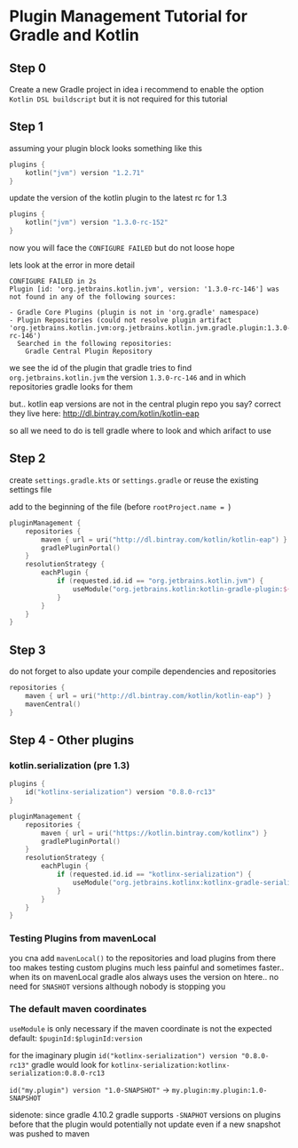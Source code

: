 # Plugin Management Tutorial for Gradle and Kotlin

## Step 0

Create a new Gradle project in idea
i recommend to enable the option `Kotlin DSL buildscript` 
but it is not required for this tutorial

## Step 1

assuming your plugin block looks something like this
```kotlin
plugins {
    kotlin("jvm") version "1.2.71"
}
```

update the version of the kotlin plugin to the latest rc for 1.3


```kotlin
plugins {
    kotlin("jvm") version "1.3.0-rc-152"
}
```

now you will face the `CONFIGURE FAILED` but do not loose hope

lets look at the error in more detail

```
CONFIGURE FAILED in 2s
Plugin [id: 'org.jetbrains.kotlin.jvm', version: '1.3.0-rc-146'] was not found in any of the following sources:

- Gradle Core Plugins (plugin is not in 'org.gradle' namespace)
- Plugin Repositories (could not resolve plugin artifact 'org.jetbrains.kotlin.jvm:org.jetbrains.kotlin.jvm.gradle.plugin:1.3.0-rc-146')
  Searched in the following repositories:
    Gradle Central Plugin Repository
```

we see the id of the plugin that gradle tries to find `org.jetbrains.kotlin.jvm`
the version `1.3.0-rc-146` and in which repositories gradle looks for them

but.. kotlin eap versions are not in the central plugin repo you say? correct
they live here: http://dl.bintray.com/kotlin/kotlin-eap

so all we need to do is tell gradle where to look and which arifact to use

## Step 2

create `settings.gradle.kts` or `settings.gradle` or reuse the existing settings file

add to the beginning of the file (before `rootProject.name = `)

```kotlin
pluginManagement {
    repositories {
        maven { url = uri("http://dl.bintray.com/kotlin/kotlin-eap") }
        gradlePluginPortal()
    }
    resolutionStrategy {
        eachPlugin {
            if (requested.id.id == "org.jetbrains.kotlin.jvm") {
                useModule("org.jetbrains.kotlin:kotlin-gradle-plugin:${requested.version}")
            }
        }
    }
}
```

## Step 3

do not forget to also update your compile dependencies and repositories

```kotlin
repositories {
    maven { url = uri("http://dl.bintray.com/kotlin/kotlin-eap") }
    mavenCentral()
}
```

## Step 4 - Other plugins

### kotlin.serialization (pre 1.3)
```kotlin
plugins {
    id("kotlinx-serialization") version "0.8.0-rc13"
}
```

```kotlin
pluginManagement {
    repositories {
        maven { url = uri("https://kotlin.bintray.com/kotlinx") }
        gradlePluginPortal()
    }
    resolutionStrategy {
        eachPlugin {
            if (requested.id.id == "kotlinx-serialization") {
                useModule("org.jetbrains.kotlinx:kotlinx-gradle-serialization-plugin:${requested.version}")
            }
        }
    }
}
```

### Testing Plugins from mavenLocal

you cna add `mavenLocal()` to the repositories and load plugins from there too
makes testing custom plugins much less painful and sometimes faster..
when its on mavenLocal gradle alos always uses the version on htere.. no need for `SNASHOT` versions
although nobody is stopping you

### The default maven coordinates

`useModule` is only necessary if the maven coordinate is not the expected default:
`$puginId:$pluginId:version`

for the imaginary plugin `id("kotlinx-serialization") version "0.8.0-rc13"`
gradle would look for `kotlinx-serialization:kotlinx-serialization:0.8.0-rc13`

`id("my.plugin") version "1.0-SNAPSHOT"` -> `my.plugin:my.plugin:1.0-SNAPSHOT`

sidenote: since gradle 4.10.2 gradle supports `-SNAPHOT` versions on plugins
before that the plugin would potentially not update even if a new snapshot was pushed to maven


